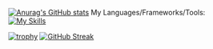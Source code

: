 [![Anurag's GitHub stats](https://github-readme-stats.vercel.app/api?username=Pascal-Benink&show_icons=true&theme=radical)](https://github.com/anuraghazra/github-readme-stats)
My Languages/Frameworks/Tools:\
[![My Skills](https://skillicons.dev/icons?i=js,html,css,blender,cs,figma,laravel,nextjs,php,react,vscode,wordpress,dotnet,discord)](https://skillicons.dev)


[![trophy](https://github-profile-trophy.vercel.app/?username=Pascal-Benink&theme=monokai)](https://github.com/ryo-ma/github-profile-trophy)
[![GitHub Streak](https://streak-stats.demolab.com?user=Pascal-Benink&theme=dark&hide_border=true)](https://git.io/streak-stats)
